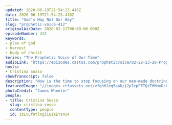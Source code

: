 ```yaml
---
updated: 2020-06-19T21:54:23.416Z
date: 2020-06-19T21:54:23.416Z
title: "God's Way Not Our Way"
slug: "prophetic-voice-412"
originalAirDate: 2020-02-22T00:00:00.000Z
episodeNumber: 412
keywords:
- plan of god
- harvest
- body of christ
Series: "The Prophetic Voice of Our Time"
audioLink: "https://episodes.castos.com/propheticvoice/02-22-23-20-Prophetic-Voice-of-our-Time-[mixdown]-01.mp3"
hosts:
- Cristina Sosso
showTranscript: false
description: "Now is the time to stop focusing on our man-made doctrines and plans. We need to focus on God's plan because it will benefit his people and the nations..."
featuredImage: "//images.ctfassets.net/vfgh62eq5a4k/j2p7cpFTTQzT0MuyDcOtC/adb741b11137dbe730832c1a405d9b1f/photo-of-pathway-surrounded-by-fir-trees-1578750__1_.jpg"
photoCredit: "James Wheeler"
people:
- title: Cristina Sosso
  slug: cristina-sosso
  contentType: people
  id: 3zLvufAtlKgiiGIaEYs4S4
---
```

